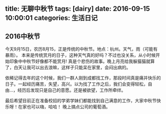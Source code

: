 title: 无聊中秋节
tags: [dairy]
date: 2016-09-15 10:00:01
categories: 生活日记
---
## 2016中秋节
今天9月15日，农历8月15，正是传统的中秋节。地点：杭州。天气，雨（可能有暴雨）。
本来是传统赏月的日子，这种天气真的好吗？不过也没关系，从小时候开始印象中中秋节好像都不能赏月!
真是个悲伤的故事。晚上月亮给我躲猫猫就算了，白天让我可以出去浪嘛，这样子只能呆在家里，会闷出病的。


依稀记得去年的这个时候，我们一群人刚到成都找工作，那段时间真是痛并快乐的日子。一起经历痛苦，失望，高兴。以为找了工作之后，我们会变得轻松，自由...，经历后发现只是自己的意愿。还是被欲望，工作所牵绊。

最后希望目前正在准备校招的学弟学妹们都能找到自己满意的工作，大家中秋节快乐呀！在家也可以嗨，哈哈！
晚上搞点公司的葡萄酒。
